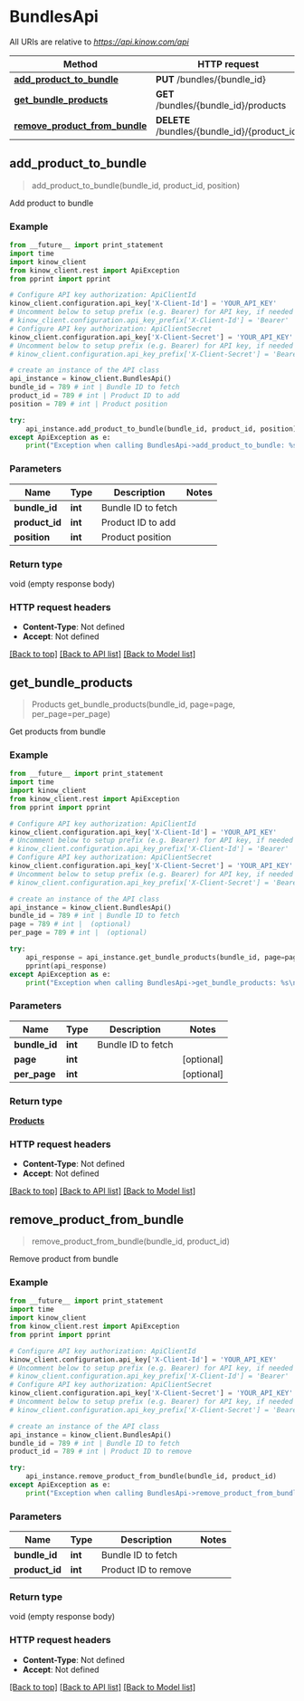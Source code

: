 # BundlesApi

All URIs are relative to *https://api.kinow.com/api*

Method | HTTP request | Description
------------- | ------------- | -------------
[**add_product_to_bundle**](#add_product_to_bundle) | **PUT** /bundles/{bundle_id} | 
[**get_bundle_products**](#get_bundle_products) | **GET** /bundles/{bundle_id}/products | 
[**remove_product_from_bundle**](#remove_product_from_bundle) | **DELETE** /bundles/{bundle_id}/{product_id} | 


## **add_product_to_bundle**
> add_product_to_bundle(bundle_id, product_id, position)



Add product to bundle

### Example 
```python
from __future__ import print_statement
import time
import kinow_client
from kinow_client.rest import ApiException
from pprint import pprint

# Configure API key authorization: ApiClientId
kinow_client.configuration.api_key['X-Client-Id'] = 'YOUR_API_KEY'
# Uncomment below to setup prefix (e.g. Bearer) for API key, if needed
# kinow_client.configuration.api_key_prefix['X-Client-Id'] = 'Bearer'
# Configure API key authorization: ApiClientSecret
kinow_client.configuration.api_key['X-Client-Secret'] = 'YOUR_API_KEY'
# Uncomment below to setup prefix (e.g. Bearer) for API key, if needed
# kinow_client.configuration.api_key_prefix['X-Client-Secret'] = 'Bearer'

# create an instance of the API class
api_instance = kinow_client.BundlesApi()
bundle_id = 789 # int | Bundle ID to fetch
product_id = 789 # int | Product ID to add
position = 789 # int | Product position

try: 
    api_instance.add_product_to_bundle(bundle_id, product_id, position)
except ApiException as e:
    print("Exception when calling BundlesApi->add_product_to_bundle: %s\n" % e)
```

### Parameters

Name | Type | Description  | Notes
------------- | ------------- | ------------- | -------------
 **bundle_id** | **int**| Bundle ID to fetch | 
 **product_id** | **int**| Product ID to add | 
 **position** | **int**| Product position | 

### Return type

void (empty response body)

### HTTP request headers

 - **Content-Type**: Not defined
 - **Accept**: Not defined

[[Back to top]](#) [[Back to API list]](#documentation-for-api-endpoints) [[Back to Model list]](#documentation-for-models)

## **get_bundle_products**
> Products get_bundle_products(bundle_id, page=page, per_page=per_page)



Get products from bundle

### Example 
```python
from __future__ import print_statement
import time
import kinow_client
from kinow_client.rest import ApiException
from pprint import pprint

# Configure API key authorization: ApiClientId
kinow_client.configuration.api_key['X-Client-Id'] = 'YOUR_API_KEY'
# Uncomment below to setup prefix (e.g. Bearer) for API key, if needed
# kinow_client.configuration.api_key_prefix['X-Client-Id'] = 'Bearer'
# Configure API key authorization: ApiClientSecret
kinow_client.configuration.api_key['X-Client-Secret'] = 'YOUR_API_KEY'
# Uncomment below to setup prefix (e.g. Bearer) for API key, if needed
# kinow_client.configuration.api_key_prefix['X-Client-Secret'] = 'Bearer'

# create an instance of the API class
api_instance = kinow_client.BundlesApi()
bundle_id = 789 # int | Bundle ID to fetch
page = 789 # int |  (optional)
per_page = 789 # int |  (optional)

try: 
    api_response = api_instance.get_bundle_products(bundle_id, page=page, per_page=per_page)
    pprint(api_response)
except ApiException as e:
    print("Exception when calling BundlesApi->get_bundle_products: %s\n" % e)
```

### Parameters

Name | Type | Description  | Notes
------------- | ------------- | ------------- | -------------
 **bundle_id** | **int**| Bundle ID to fetch | 
 **page** | **int**|  | [optional] 
 **per_page** | **int**|  | [optional] 

### Return type

[**Products**](#Products)

### HTTP request headers

 - **Content-Type**: Not defined
 - **Accept**: Not defined

[[Back to top]](#) [[Back to API list]](#documentation-for-api-endpoints) [[Back to Model list]](#documentation-for-models)

## **remove_product_from_bundle**
> remove_product_from_bundle(bundle_id, product_id)



Remove product from bundle

### Example 
```python
from __future__ import print_statement
import time
import kinow_client
from kinow_client.rest import ApiException
from pprint import pprint

# Configure API key authorization: ApiClientId
kinow_client.configuration.api_key['X-Client-Id'] = 'YOUR_API_KEY'
# Uncomment below to setup prefix (e.g. Bearer) for API key, if needed
# kinow_client.configuration.api_key_prefix['X-Client-Id'] = 'Bearer'
# Configure API key authorization: ApiClientSecret
kinow_client.configuration.api_key['X-Client-Secret'] = 'YOUR_API_KEY'
# Uncomment below to setup prefix (e.g. Bearer) for API key, if needed
# kinow_client.configuration.api_key_prefix['X-Client-Secret'] = 'Bearer'

# create an instance of the API class
api_instance = kinow_client.BundlesApi()
bundle_id = 789 # int | Bundle ID to fetch
product_id = 789 # int | Product ID to remove

try: 
    api_instance.remove_product_from_bundle(bundle_id, product_id)
except ApiException as e:
    print("Exception when calling BundlesApi->remove_product_from_bundle: %s\n" % e)
```

### Parameters

Name | Type | Description  | Notes
------------- | ------------- | ------------- | -------------
 **bundle_id** | **int**| Bundle ID to fetch | 
 **product_id** | **int**| Product ID to remove | 

### Return type

void (empty response body)

### HTTP request headers

 - **Content-Type**: Not defined
 - **Accept**: Not defined

[[Back to top]](#) [[Back to API list]](#documentation-for-api-endpoints) [[Back to Model list]](#documentation-for-models)

